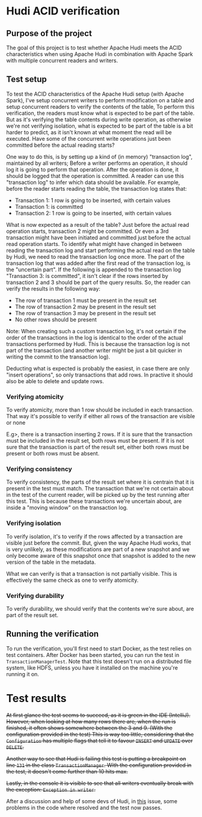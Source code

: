 # Hudi ACID verification

## Purpose of the project
The goal of this project is to test whether Apache Hudi meets the ACID characteristics when using Apache Hudi in combination with Apache Spark with multiple concurrent readers and writers.

## Test setup
To test the ACID characteristics of the Apache Hudi setup (with Apache Spark), I've setup concurrent writers to perform modification on a table and setup concurrent readers to verify the contents of the table,
To perform this verification, the readers must know what is expected to be part of the table.
But as it's verifying the table contents during write operation, as otherwise we're not verifying isolation, what is expected to be part of the table is a bit harder to predict, as it isn't known at what moment the read will be executed.
Have some of the concurrent write operations just been committed before the actual reading starts?

One way to do this, is by setting up a kind of (in memory) "transaction log", maintained by all writers;
Before a writer performs an operation, it should log it is going to perform that operation.
After the operation is done, it should be logged that the operation is committed.
A reader can use this "transaction log" to infer which data should be available.
For example, before the reader starts reading the table, the transaction log states that:
- Transaction 1: 1 row is going to be inserted, with certain values
- Transaction 1: is committed
- Transaction 2: 1 row is going to be inserted, with certain values

What is now expected as a result of the table?
Just before the actual read operation starts, transaction 2 might be committed.
Or even a 3rd transaction might have been initiated and committed just before the actual read operation starts.
To identify what might have changed in between reading the transaction log and start performing the actual read on the table by Hudi, we need to read the transaction log once more.
The part of the transaction log that was added after the first read of the transaction log, is the "uncertain part".
If the following is appended to the transaction log "Transaction 3: is committed", it isn't clear if the rows inserted by transaction 2 and 3 should be part of the query results.
So, the reader can verify the results in the following way: 
- The row of transaction 1 must be present in the result set
- The row of transaction 2 may be present in the result set
- The row of transaction 3 may be present in the result set
- No other rows should be present

Note: When creating such a custom transaction log, it's not certain if the order of the transactions in the log is identical to the order of the actual transactions performed by Hudi.
This is because the transaction log is not part of the transaction (and another writer might be just a bit quicker in writing the commit to the transaction log).

Deducting what is expected is probably the easiest, in case there are only "insert operations", so only transactions that add rows.
In practive it should also be able to delete and update rows.

### Verifying atomicity
To verify atomicity, more than 1 row should be included in each transaction.
That way it's possible to verify if either all rows of the transaction are visible or none

E.g>, there is a transaction inserting 2 rows.
If it is sure that the transaction must be included in the result set, both rows must be present.
If it is not sure that the transaction is part of the result set, either both rows must be present or both rows must be absent.

### Verifying consistency
To verify consistency, the parts of the result set where it is centrain that it is present in the test must match.
The transaction that we're not certain about in the test of the current reader, will be picked up by the test running after this test.
This is because these transactions we're uncertain about, are inside a "moving window" on the transaction log.

### Verifying isolation
To verify isolation, it's to verify if the rows affected by a transaction are visible just before the commit.
But, given the way Apache Hudi works, that is very unlikely, as these modifications are part of a new snapshot and we only become aware of this snapshot once that snapshot is added to the new version of the table in the metadata.

What we can verify is that a transaction is not partially visible.
This is effectively the same check as one to verify atomicity.

### Verifying durability
To verify durability, we should verify that the contents we're sure about, are part of the result set.

## Running the verification
To run the verification, you'll first need to start Docker, as the test relies on test containers.
After Docker has been started, you can run the test in `TransactionManagerTest`.
Note that this test doesn't run on a distributed file system, like HDFS, unless you have it installed on the machine you're running it on.

# Test results
~~At first glance the test seems to succeed, as it is green in the IDE (IntelliJ).
However, when looking at how many rows there are, when the run is finished, it often shows somewhere between the 3 and 9. (With the configuration provided in the test)
This is way too little, considering that the `Configuration` has multiple flags that tell it to favour `INSERT` and `UPDATE` over `DELETE`.~~

~~Another way to see that Hudi is failing this test is putting a breakpoint on line `131` in the class `TransactionManager`.
With the configuration provided in the test, it doesn't come further than 10 hits max.~~

~~Lastly, in the console it is visible to see that all writers eventually break with the exception: `Exception in writer`.~~

After a discussion and help of some devs of Hudi, in [this](https://github.com/apache/hudi/issues/11170) issue, some problems in the code where resolved and the test now passes.
